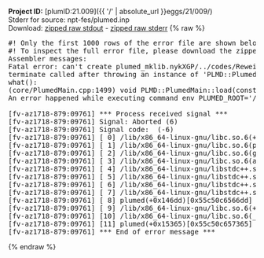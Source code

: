 **Project ID:** [plumID:21.009]({{ '/' | absolute_url }}eggs/21/009/)  
Stderr for source:  npt-fes/plumed.inp   
Download: [zipped raw stdout](plumed.inp.plumed.stdout.txt.zip) - [zipped raw stderr](plumed.inp.plumed.stderr.txt.zip) 
{% raw %}
<pre>
#! Only the first 1000 rows of the error file are shown below
#! To inspect the full error file, please download the zipped raw stderr file above
Assembler messages:
Fatal error: can't create plumed_mklib.nykXGP/../codes/ReweightGeomFES.o: No such file or directory
terminate called after throwing an instance of 'PLMD::Plumed::ExceptionError'
what():
(core/PlumedMain.cpp:1499) void PLMD::PlumedMain::load(const std::string&)
An error happened while executing command env PLUMED_ROOT='/home/runner/opt/lib/plumed' PLUMED_VERSION='2.10b' PLUMED_HTMLDIR='/home/runner/opt/share/doc/plumed' PLUMED_INCLUDEDIR='/home/runner/opt/include' PLUMED_PROGRAM_NAME='plumed' PLUMED_IS_INSTALLED='yes' "/home/runner/opt/lib/plumed"/scripts/mklib.sh -n -o ./../codes/ReweightGeomFES.2.10b.so ../codes/ReweightGeomFES.cpp

[fv-az1718-879:09761] *** Process received signal ***
[fv-az1718-879:09761] Signal: Aborted (6)
[fv-az1718-879:09761] Signal code:  (-6)
[fv-az1718-879:09761] [ 0] /lib/x86_64-linux-gnu/libc.so.6(+0x45330)[0x7f744ac45330]
[fv-az1718-879:09761] [ 1] /lib/x86_64-linux-gnu/libc.so.6(pthread_kill+0x11c)[0x7f744ac9eb2c]
[fv-az1718-879:09761] [ 2] /lib/x86_64-linux-gnu/libc.so.6(gsignal+0x1e)[0x7f744ac4527e]
[fv-az1718-879:09761] [ 3] /lib/x86_64-linux-gnu/libc.so.6(abort+0xdf)[0x7f744ac288ff]
[fv-az1718-879:09761] [ 4] /lib/x86_64-linux-gnu/libstdc++.so.6(+0xa5ff5)[0x7f744b0a5ff5]
[fv-az1718-879:09761] [ 5] /lib/x86_64-linux-gnu/libstdc++.so.6(+0xbb0da)[0x7f744b0bb0da]
[fv-az1718-879:09761] [ 6] /lib/x86_64-linux-gnu/libstdc++.so.6(_ZSt10unexpectedv+0x0)[0x7f744b0a5a55]
[fv-az1718-879:09761] [ 7] /lib/x86_64-linux-gnu/libstdc++.so.6(+0xa5a6f)[0x7f744b0a5a6f]
[fv-az1718-879:09761] [ 8] plumed(+0x146dd)[0x55c50c6566dd]
[fv-az1718-879:09761] [ 9] /lib/x86_64-linux-gnu/libc.so.6(+0x2a1ca)[0x7f744ac2a1ca]
[fv-az1718-879:09761] [10] /lib/x86_64-linux-gnu/libc.so.6(__libc_start_main+0x8b)[0x7f744ac2a28b]
[fv-az1718-879:09761] [11] plumed(+0x15365)[0x55c50c657365]
[fv-az1718-879:09761] *** End of error message ***
</pre>
{% endraw %}
